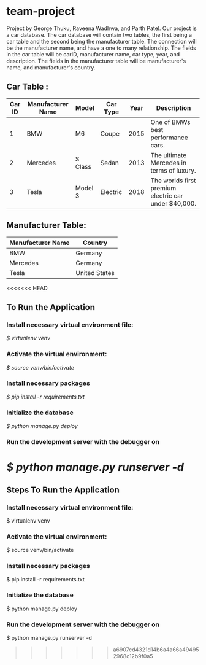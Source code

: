 # team-project
Project by George Thuku, Raveena Wadhwa, and Parth Patel. Our project is a car database.
The car database will contain two tables, the first being a car table and the second being the manufacturer table. The connection will be the manufacturer name, and have a one to many relationship. The fields in the car table will be carID, manufacturer name, car type, year, and description. The fields in the manufacturer table will be manufacturer's name, and manufacturer's country.

## Car Table  :

Car ID | Manufacturer Name | Model | Car Type | Year | Description
------| -------------| --------|------|----------|---------|
1 | BMW |  M6 | Coupe | 2015 | One of BMWs best performance cars.
2 | Mercedes | S Class | Sedan | 2013 | The ultimate Mercedes in terms of luxury.
3 | Tesla |Model 3 | Electric | 2018 | The worlds first premium electric car under $40,000.

## Manufacturer Table:

Manufacturer Name | Country
------------------|--------
BMW | Germany
Mercedes | Germany
Tesla | United States

<<<<<<< HEAD
## To Run the Application

### Install necessary virtual environment file:

  *$ virtualenv venv*

### Activate the virtual environment:

  *$ source venv/bin/activate*

### Install necessary packages

  *$ pip install -r requirements.txt*

### Initialize the database

  *$ python manage.py deploy*

### Run the development server with the debugger on

  *$ python manage.py runserver -d*
=======
## Steps To Run the Application

### Install necessary virtual environment file:

  $ virtualenv venv

### Activate the virtual environment:

  $ source venv/bin/activate

### Install necessary packages

  $ pip install -r requirements.txt

### Initialize the database

  $ python manage.py deploy

### Run the development server with the debugger on

  $ python manage.py runserver -d
>>>>>>> a6907cd4321d14b6a4a66a494952968c12b9f0a5
